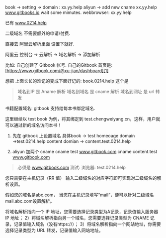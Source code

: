 book → setting → domain : xx.yy.help
aliyun → add new cname xx.yy.help www.gitbooks.io
wait some mimutes.
webbrowser: xx.yy.help  



已有 www.0214.help

二级域名 不需要额外的申请/付费. 


直接去 阿里云解析里面 设置下就好.

阿里云 控制台 → 云解析 → 域名解析 → 添加解析


比如: 自己创建了 Gitbook 帐号.
自己的Gitbook 首页是:
[https://www.gitbook.com/@xu-jian/dashboard][1]

想把 上面长长的难记的变成下面好记的:
book.0214.help 
这个是 

> 域名到IP 是 Aname 解析
> 域名到域名 是 cname 解析
> 域名到网址 是 url 转发




书籍配置域名:
gitbook 支持给每本书绑定域名.

这里继续以 test book 为例，将其绑定到 test.chengweiyang.cn，这样，用户就可以通过新的域名访问本书！



1. 先在 gitbook 上设置域名
 具体book → test
homeoage domain →test.0214.help 
content  domian → content.test.0214.help

2. aliyun
加两个 cname
cname test  www.gitbook.com
cname content.test  www.gitbook.com
> 必须是 www.gitbook.com 
测试: 浏览器: test.0214.help


















您只需要在主机记录（RR 值）
输入二级域名的对应字符即可实现对二级域名的解析设置。

假如您的域名是abc.com，
当您在主机记录填写“mail”，便可以针对二级域名mail.abc.com设置解析。


将域名解析指向一个 IP 地址，您需要选择记录类型为A记录，记录值输入服务器 IP 地址；
2）将域名解析指向另一个域名，您需要选择记录类型为 CNAME 记录，记录值输入域名（没有https://）；
3）将域名解析指向一个网站地址，你需要选择记录类型为 URL 转发，记录值输入网站地址。



[1]:	https://www.gitbook.com/@xu-jian/dashboard